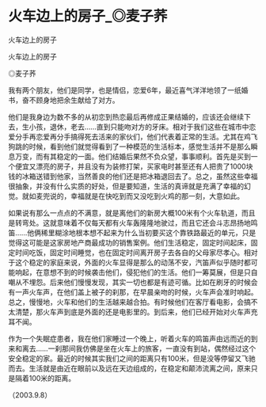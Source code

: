 # 火车边上的房子_◎麦子荞

火车边上的房子

火车边上的房子

◎麦子荞

我有两个朋友，他们是同学，也是情侣，恋爱6年，最近喜气洋洋地领了一纸婚书，奋不顾身地把余生献给了对方。

他们是我身边为数不多的从初恋到热恋最后再修成正果结婚的，应该还会继续下去，生小孩，退休，老去……直到只能吻对方的牙床。相对于我们这些在城市中恋爱分手再恋爱再分手搞得死去活来的家伙们，他们代表着正常的生活。尤其在鸡飞狗跳的时候，看到他们就觉得看到了一种模范的生活标本，感觉生活并不是那么瞬息万变，而有其稳定的一面。他们结婚后果然不负众望，事事顺利。首先是买到一个便宜又漂亮的房子，并且没有为装修打架，买家电时甚至还有人把贵了1000块钱的冰箱送错到他家，当然善良的他们还是把冰箱退回去了。总之，虽然这些幸福很抽象，并没有什么实质的好处，但是要知道，生活的真谛就是充满了幸福的幻觉。就如麦兜说的，幸福就是在快吃到而又没吃到火鸡的那一刻，大意如此。

如果说有那么一点点的不满意，就是离他们的新房大概100米有个火车轨道，而且是转弯处。这就意味着不仅每天都有火车轰隆隆地驶过，而且它还会斗志昂扬地鸣笛……他俩稀里糊涂地根本想不起来为什么当初要买这个靠铁路最近的单元，只是觉得这可能是这家房地产商最成功的销售案例。他们生活稳定，固定时间起床，固定时间吃饭，固定时间睡觉，也在固定时间离开房子去各自的父母家尽孝心。相对于这个稳定的家庭来说，外面的火车显得是那么的动荡不安，汽笛声似乎随时都可能响起，在意想不到的时候袭击他们，侵犯他们的生活。他们一筹莫展，但是只自嘲从不埋怨。后来他们慢慢发现，其实一切也都是有迹可循。比如在刷牙的时候会有一声火车声，在他们盖上被子的刹那，在早晨亲吻的时候，火车声会准时响起。总之，慢慢地，火车和他们的生活越来越合拍。有时候他们在客厅看电影，会搞不太清楚，那火车声到底是外面的还是电影里的。到后来，他们已经开始对火车声充耳不闻。

作为一个失眠症患者，我在他们家睡过一个晚上，听着火车的鸣笛声由远而近的到来和离去……一刹那间我仿佛是坐在火车上的旅客，一直没有到站，偶然经过这个安全稳定的家。最近的时候其实我们之间的距离只有100米，但是没等停留又飞驰而去。生活就是由近在眼前以及远在天边组成的，在稳定和颠沛流离之间，原来只是隔着100米的距离。

（2003.9.8）